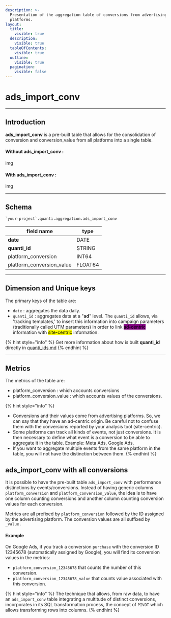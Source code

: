 ```yaml
---
description: >-
  Presentation of the aggregation table of conversions from advertising
  platforms.
layout:
  title:
    visible: true
  description:
    visible: true
  tableOfContents:
    visible: true
  outline:
    visible: true
  pagination:
    visible: false
---
```


# ads\_import\_conv

***

## Introduction

**ads\_import\_conv** is a pre-built table that allows for the consolidation of conversion and conversion\_value from all platforms into a single table.&#x20;

#### Without ads\_import\_conv :&#x20;

img

#### With ads\_import\_conv :

img

***

## Schema

```sql
`your-project`.quanti.aggregation.ads_import_conv
```

| field name                  | type    |
| --------------------------- | ------- |
| **date**                    | DATE    |
| **quanti\_id**              | STRING  |
| platform\_conversion        | INT64   |
| platform\_conversion\_value | FLOAT64 |

***

## Dimension and Unique keys

The primary keys of the table are:

* `date` : aggregates the data daily.
* `quanti_id` :  aggregates data at a "**ad**" level. The `quanti_id`  allows, via 'tracking templates,' to insert this information into campaign parameters (traditionally called UTM parameters) in order to link <mark style="background-color:purple;">ad-centric</mark> information with <mark style="background-color:yellow;">site-centric</mark> information.

{% hint style="info" %}
Get more information about how is built **quanti\_id** directly in [quanti\_ids.md](quanti\_ids.md "mention")
{% endhint %}

***

## Metrics

The metrics of the table are:&#x20;

* platform\_conversion : which accounts conversions
* platform\_conversion\_value : which accounts values of the conversions.

{% hint style="info" %}
* Conversions and their values come from advertising platforms. So, we can say that they have an ad-centric origin. Be careful not to confuse them with the conversions reported by your analysis tool (site-centric).
* Some platforms can track all kinds of events, not just conversions. It is then necessary to define what event is a conversion to be able to aggregate it in the table. Example: Meta Ads, Google Ads.
* If you want to aggregate multiple events from the same platform in the table, you will not have the distinction between them.
{% endhint %}

## ads\_import\_conv with all conversions

It is possible to have the pre-built table `ads_import_conv` with performance distinctions by events/conversions. Instead of having generic columns `platform_conversion` and `platform_conversion_value`, the idea is to have one column counting conversions and another column counting conversion values for each conversion.

Metrics are all prefixed by `platform_conversion` followed by the ID assigned by the advertising platform. The conversion values are all suffixed by `_value.`

#### Example

On Google Ads, if you track a conversion `purchase` with the conversion ID 12345678 (automatically assigned by Google), you will find its conversion values in the metrics:

* `platform_conversion_12345678` that counts the number of this conversion.
* `platform_conversion_12345678_value` that counts value associated with this conversion.

{% hint style="info" %}
The technique that allows, from raw data, to have an `ads_import_conv` table integrating a multitude of distinct conversions, incorporates in its SQL transformation process, the concept of `PIVOT` which allows transforming rows into columns.
{% endhint %}
